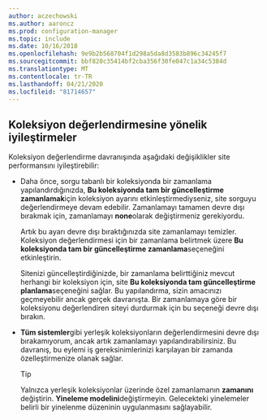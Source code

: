 ```yaml
---
author: aczechowski
ms.author: aaroncz
ms.prod: configuration-manager
ms.topic: include
ms.date: 10/16/2018
ms.openlocfilehash: 9e9b2b568704f1d298a5da8d3583b896c34245f7
ms.sourcegitcommit: bbf820c35414bf2cba356f30fe047c1a34c5384d
ms.translationtype: MT
ms.contentlocale: tr-TR
ms.lasthandoff: 04/21/2020
ms.locfileid: "81714657"
---
```

## <a name="improvements-to-collection-evaluation"></a><a name="bkmk_colleval"></a>Koleksiyon değerlendirmesine yönelik iyileştirmeler
<!--1358981-->

Koleksiyon değerlendirme davranışında aşağıdaki değişiklikler site performansını iyileştirebilir:  
 
- Daha önce, sorgu tabanlı bir koleksiyonda bir zamanlama yapılandırdığınızda, **Bu koleksiyonda tam bir güncelleştirme zamanlamak**için koleksiyon ayarını etkinleştirmediyseniz, site sorguyu değerlendirmeye devam edebilir. Zamanlamayı tamamen devre dışı bırakmak için, zamanlamayı **none**olarak değiştirmeniz gerekiyordu. 

    Artık bu ayarı devre dışı bıraktığınızda site zamanlamayı temizler. Koleksiyon değerlendirmesi için bir zamanlama belirtmek üzere **Bu koleksiyonda tam bir güncelleştirme zamanlama**seçeneğini etkinleştirin.  

    Sitenizi güncelleştirdiğinizde, bir zamanlama belirttiğiniz mevcut herhangi bir koleksiyon için, site **Bu koleksiyonda tam güncelleştirme planlama**seçeneğini sağlar. Bu yapılandırma, sizin amacınızı geçmeyebilir ancak gerçek davranışta. Bir zamanlamaya göre bir koleksiyonu değerlendiren siteyi durdurmak için bu seçeneği devre dışı bırakın.  

- **Tüm sistemler**gibi yerleşik koleksiyonların değerlendirmesini devre dışı bırakamıyorum, ancak artık zamanlamayı yapılandırabilirsiniz. Bu davranış, bu eylemi iş gereksinimlerinizi karşılayan bir zamanda özelleştirmenize olanak sağlar. 

    > [!Tip]  
    > Yalnızca yerleşik koleksiyonlar üzerinde özel zamanlamanın **zamanını** değiştirin. **Yineleme modelini**değiştirmeyin. Gelecekteki yinelemeler belirli bir yinelenme düzeninin uygulanmasını sağlayabilir.  


